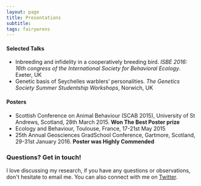 ```yaml
---
layout: page
title: Presentations
subtitle: 
tags: fairywrens
---
```


#### Selected Talks

- Inbreeding and infidelity in a cooperatively breeding bird. *ISBE 2016: 16th congress of the International Society for Behavioral Ecology*. Exeter, UK
- Genetic basis of Seychelles warblers’ personalities. *The Genetics Society Summer Studentship Workshops*, Norwich, UK

#### Posters

- Scottish Conference on Animal Behaviour (SCAB 2015), University of St Andrews, Scotland, 28th March 2015.  **Won The Best Poster prize**
- Ecology and Behaviour, Toulouse, France, 17-21st May 2015 
- 25th Annual Geosciences GradSchool Conference, Gartmore, Scotland, 29-31st January 2016. **Poster was Highly Commended**

### Questions? Get in touch!

I love discussing my research, if you have any questions or observations, don't hesitate to email me. You can also connect with me on [Twitter](https://twitter.com/AmidstScience).